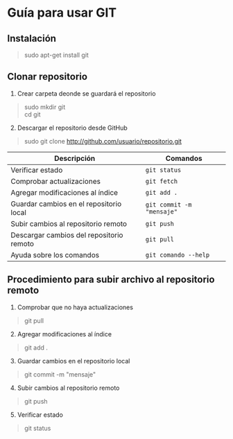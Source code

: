# Guía para usar GIT

## Instalación
> sudo apt-get install git

## Clonar repositorio

1. Crear carpeta deonde se guardará el repositorio
> sudo mkdir git  
> cd git

2. Descargar el repositorio desde GitHub
> sudo git clone http://github.com/usuario/repositorio.git

Descripción | Comandos
------------|---------
Verificar estado | `git status`
Comprobar actualizaciones | `git fetch`
Agregar modificaciones al índice | `git add .`
Guardar cambios en el repositorio local | `git commit -m "mensaje"`
Subir cambios al repositorio remoto | `git push`
Descargar cambios del repositorio remoto | `git pull`
Ayuda sobre los comandos | `git comando --help`

## Procedimiento para subir archivo al repositorio remoto

1. Comprobar que no haya actualizaciones
> git pull
2. Agregar modificaciones al índice
> git add .
3. Guardar cambios en el repositorio local
> git commit -m "mensaje"
4. Subir cambios al repositorio remoto
> git push
5. Verificar estado
> git status
